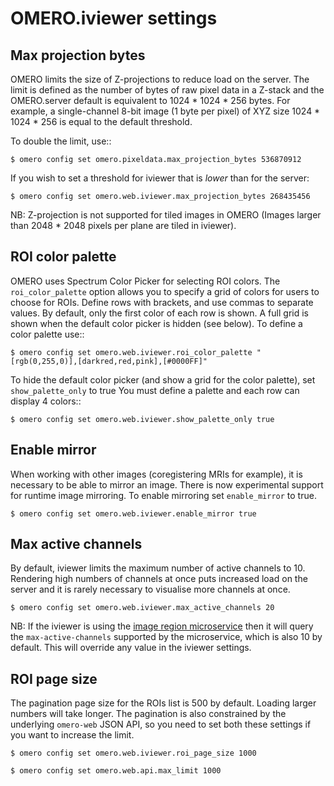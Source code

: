 
OMERO.iviewer settings
======================

Max projection bytes
--------------------

OMERO limits the size of Z-projections to reduce load on the server.
The limit is defined as the number of bytes of raw pixel data in a Z-stack and
the OMERO.server default is equivalent to 1024 * 1024 * 256 bytes.
For example, a single-channel 8-bit image (1 byte per pixel) of XYZ size
1024 * 1024 * 256 is equal to the default threshold.

To double the limit, use::

    $ omero config set omero.pixeldata.max_projection_bytes 536870912

If you wish to set a threshold for iviewer that is *lower* than for the server:

    $ omero config set omero.web.iviewer.max_projection_bytes 268435456

NB: Z-projection is not supported for tiled images in OMERO
(Images larger than 2048 * 2048 pixels per plane are tiled in iviewer).


ROI color palette
-----------------

OMERO uses Spectrum Color Picker for selecting ROI colors. 
The `roi_color_palette` option allows you to specify a grid of colors for users to choose for ROIs.
Define rows with brackets, and use commas to separate values. By default, only the first color of each row is shown. 
A full grid is shown when the default color picker is hidden (see below).
To define a color palette use::
    
    $ omero config set omero.web.iviewer.roi_color_palette "[rgb(0,255,0)],[darkred,red,pink],[#0000FF]"
  
To hide the default color picker (and show a grid for the color palette), set `show_palette_only` to true
You must define a palette and each row can display 4 colors::
    
    $ omero config set omero.web.iviewer.show_palette_only true


Enable mirror
-------------

When working with other images (coregistering MRIs for example), it is necessary to be able to mirror an image.
There is now experimental support for runtime image mirroring. To enable mirroring set `enable_mirror` to true.

    $ omero config set omero.web.iviewer.enable_mirror true


Max active channels
-------------------

By default, iviewer limits the maximum number of active channels to 10. Rendering high numbers of channels
at once puts increased load on the server and it is rarely necessary to visualise more channels at once.

    $ omero config set omero.web.iviewer.max_active_channels 20

NB: If the iviewer is using the [image region microservice](https://github.com/glencoesoftware/omero-ms-image-region)
then it will query the `max-active-channels` supported by the microservice, which is also 10 by default. This will override any value in the iviewer settings.


ROI page size
-------------

The pagination page size for the ROIs list is 500 by default. Loading larger numbers will take longer.
The pagination is also constrained by the underlying `omero-web` JSON API, so you need to set both these
settings if you want to increase the limit.

    $ omero config set omero.web.iviewer.roi_page_size 1000

    $ omero config set omero.web.api.max_limit 1000
